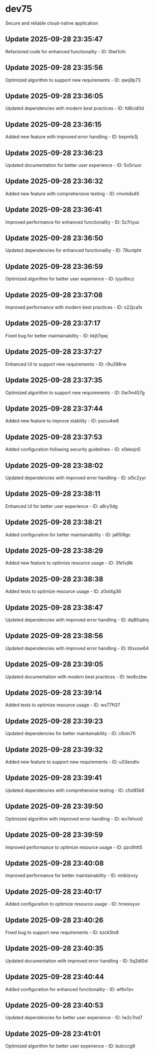 # dev75
Secure and reliable cloud-native application

## Update 2025-09-28 23:35:47
Refactored code for enhanced functionality - ID: 0lwt1chi


## Update 2025-09-28 23:35:56
Optimized algorithm to support new requirements - ID: qwij9p73


## Update 2025-09-28 23:36:05
Updated dependencies with modern best practices - ID: fd8cid0d


## Update 2025-09-28 23:36:15
Added new feature with improved error handling - ID: bxpmls3j


## Update 2025-09-28 23:36:23
Updated documentation for better user experience - ID: 5o5riuor


## Update 2025-09-28 23:36:32
Added new feature with comprehensive testing - ID: rmvmds46


## Update 2025-09-28 23:36:41
Improved performance for enhanced functionality - ID: 5z7riyuc


## Update 2025-09-28 23:36:50
Updated dependencies for enhanced functionality - ID: 78uvtpht


## Update 2025-09-28 23:36:59
Optimized algorithm for better user experience - ID: lyyo9xcz


## Update 2025-09-28 23:37:08
Improved performance with modern best practices - ID: o22jca1x


## Update 2025-09-28 23:37:17
Fixed bug for better maintainability - ID: kbjt7qwj


## Update 2025-09-28 23:37:27
Enhanced UI to support new requirements - ID: r9u398rw


## Update 2025-09-28 23:37:35
Optimized algorithm to support new requirements - ID: 0w7m457g


## Update 2025-09-28 23:37:44
Added new feature to improve stability - ID: psicu4w6


## Update 2025-09-28 23:37:53
Added configuration following security guidelines - ID: x0ekojn5


## Update 2025-09-28 23:38:02
Updated dependencies with improved error handling - ID: sl5c2yyr


## Update 2025-09-28 23:38:11
Enhanced UI for better user experience - ID: a8ry1ldg


## Update 2025-09-28 23:38:21
Added configuration for better maintainability - ID: ja65i9gc


## Update 2025-09-28 23:38:29
Added new feature to optimize resource usage - ID: 3fe1vj6k


## Update 2025-09-28 23:38:38
Added tests to optimize resource usage - ID: z0ot4g36


## Update 2025-09-28 23:38:47
Updated dependencies with improved error handling - ID: dq80qdrq


## Update 2025-09-28 23:38:56
Updated dependencies with improved error handling - ID: t0xxsw64


## Update 2025-09-28 23:39:05
Updated documentation with modern best practices - ID: tex8czbw


## Update 2025-09-28 23:39:14
Added tests to optimize resource usage - ID: ws77ft37


## Update 2025-09-28 23:39:23
Updated dependencies for better maintainability - ID: c6oln7fi


## Update 2025-09-28 23:39:32
Added new feature to support new requirements - ID: u03eodtv


## Update 2025-09-28 23:39:41
Updated dependencies with comprehensive testing - ID: cfut85k6


## Update 2025-09-28 23:39:50
Optimized algorithm with improved error handling - ID: wv7ehvo0


## Update 2025-09-28 23:39:59
Improved performance to optimize resource usage - ID: pzc6htt5


## Update 2025-09-28 23:40:08
Improved performance for better maintainability - ID: nmbizvxy


## Update 2025-09-28 23:40:17
Added configuration to optimize resource usage - ID: hmexsyxx


## Update 2025-09-28 23:40:26
Fixed bug to support new requirements - ID: kzck5tx8


## Update 2025-09-28 23:40:35
Updated documentation with improved error handling - ID: 5q2dl0sl


## Update 2025-09-28 23:40:44
Added configuration for enhanced functionality - ID: wftix1zv


## Update 2025-09-28 23:40:53
Updated dependencies for better user experience - ID: lw2c7nd7


## Update 2025-09-28 23:41:01
Optimized algorithm for better user experience - ID: bulcccg9

